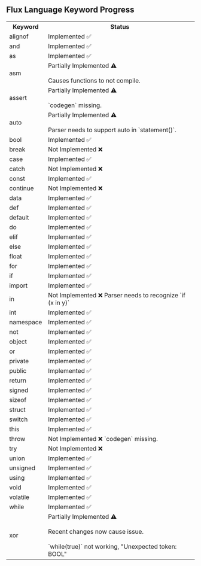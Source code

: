 ## Flux Language Keyword Progress

<table>
  <tr>
    <th>Keyword</th>
    <th>Status</th>
  </tr>
  <tr>
    <td>alignof</td>
    <td>Implemented ✅</td>
  </tr>
  <tr>
    <td>and</td>
    <td>Implemented ✅</td>
  </tr>
  <tr>
    <td>as</td>
    <td>Implemented ✅</td>
  </tr>
  <tr>
    <td>asm</td>
    <td>Partially Implemented ⚠️<br><br>
        Causes functions to not compile.</td>
  </tr>
  <tr>
    <td>assert</td>
    <td>Partially Implemented ⚠️<br><br>
        `codegen` missing.</td>
  </tr>
  <tr>
    <td>auto</td>
    <td>Partially Implemented ⚠️<br><br>
        Parser needs to support auto in `statement()`.</td>
  </tr>
  <tr>
    <td>bool</td>
    <td>Implemented ✅</td>
  </tr>
  <tr>
    <td>break</td>
    <td>Not Implemented ❌</td>
  </tr>
  <tr>
    <td>case</td>
    <td>Implemented ✅</td>
  </tr>
  <tr>
    <td>catch</td>
    <td>Not Implemented ❌</td>
  </tr>
  <tr>
    <td>const</td>
    <td>Implemented ✅</td>
  </tr>
  <tr>
    <td>continue</td>
    <td>Not Implemented ❌</td>
  </tr>
  <tr>
    <td>data</td>
    <td>Implemented ✅</td>
  </tr>
  <tr>
    <td>def</td>
    <td>Implemented ✅</td>
  </tr>
  <tr>
    <td>default</td>
    <td>Implemented ✅</td>
  </tr>
  <tr>
    <td>do</td>
    <td>Implemented ✅</td>
  </tr>
  <tr>
    <td>elif</td>
    <td>Implemented ✅</td>
  </tr>
  <tr>
    <td>else</td>
    <td>Implemented ✅</td>
  </tr>
  <tr>
    <td>float</td>
    <td>Implemented ✅</td>
  </tr>
  <tr>
    <td>for</td>
    <td>Implemented ✅</td>
  </tr>
  <tr>
    <td>if</td>
    <td>Implemented ✅</td>
  </tr>
  <tr>
    <td>import</td>
    <td>Implemented ✅</td>
  </tr>
  <tr>
    <td>in</td>
    <td>Not Implemented ❌
        Parser needs to recognize `if (x in y)`</td>
  </tr>
  <tr>
    <td>int</td>
    <td>Implemented ✅</td>
  </tr>
  <tr>
    <td>namespace</td>
    <td>Implemented ✅</td>
  </tr>
  <tr>
    <td>not</td>
    <td>Implemented ✅</td>
  </tr>
  <tr>
    <td>object</td>
    <td>Implemented ✅</td>
  </tr>
  <tr>
    <td>or</td>
    <td>Implemented ✅</td>
  </tr>
  <tr>
    <td>private</td>
    <td>Implemented ✅</td>
  </tr>
  <tr>
    <td>public</td>
    <td>Implemented ✅</td>
  </tr>
  <tr>
    <td>return</td>
    <td>Implemented ✅</td>
  </tr>
  <tr>
    <td>signed</td>
    <td>Implemented ✅</td>
  </tr>
  <tr>
    <td>sizeof</td>
    <td>Implemented ✅</td>
  </tr>
  <tr>
    <td>struct</td>
    <td>Implemented ✅</td>
  </tr>
  <tr>
    <td>switch</td>
    <td>Implemented ✅</td>
  </tr>
  <tr>
    <td>this</td>
    <td>Implemented ✅</td>
  </tr>
  <tr>
    <td>throw</td>
    <td>Not Implemented ❌
        `codegen` missing.</td>
  </tr>
  <tr>
    <td>try</td>
    <td>Not Implemented ❌</td>
  </tr>
  <tr>
    <td>union</td>
    <td>Implemented ✅</td>
  </tr>
  <tr>
    <td>unsigned</td>
    <td>Implemented ✅</td>
  </tr>
  <tr>
    <td>using</td>
    <td>Implemented ✅</td>
  </tr>
  <tr>
    <td>void</td>
    <td>Implemented ✅</td>
  </tr>
  <tr>
    <td>volatile</td>
    <td>Implemented ✅</td>
  </tr>
  <tr>
    <td>while</td>
    <td>Implemented ✅</td>
  </tr>
  <tr>
    <td>xor</td>
    <td>Partially Implemented ⚠️<br><br>
        Recent changes now cause issue.<br><br>
        `while(true)` not working, "Unexpected token: BOOL"</td>
  </tr>
</table>